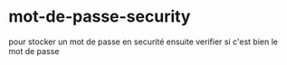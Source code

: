 # mot-de-passe-security
pour stocker un mot de passe en securité ensuite verifier si c'est bien le mot de passe
